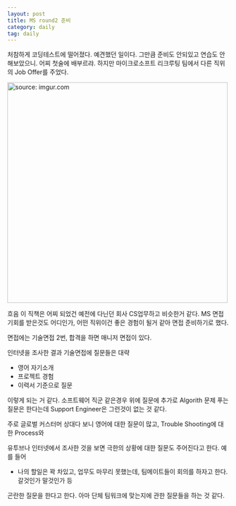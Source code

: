 ```yaml
---
layout: post
title: MS round2 준비
category: daily
tag: daily
---
```


처참하게 코딩테스트에 떨어졌다. 예견했던 일이다. 그만큼 준비도 안되있고 연습도 안해보았으니. 어찌 첫술에 배부르랴. 하지만 마이크로소프트 리크루팅 팀에서 다른 직위의 Job Offer를 주었다.

<a href="https://postimg.cc/Yh3xm6bP"><img src="https://i.postimg.cc/13x72M6y/Capture.jpg" width="500px" title="source: imgur.com" /><a>

흐음 이 직책은 어찌 되었건 예전에 다닌던 회사 CS업무하고 비슷한거 같다.
MS 면접 기회를 받은것도 어디인가, 어떤 직위이건 좋은 경험이 될거 같아 면접 준비하기로 했다.

면접에는 기술면접 2번, 합격을 하면 매니저 면접이 있다.

인터넷을 조사한 결과 기술면접에 질문들은 대략
- 영어 자기소개
- 프로젝트 경험
- 이력서 기준으로 질문

이렇게 되는 거 같다. 소프트웨어 직군 같은경우 위에 질문에 추가로 Algorith 문제 푸는 질문은 한다는데 Support Engineer은 그런것이 없는 것 같다.

주로 글로벌 커스터머 상대다 보니 영어에 대한 질문이 많고, Trouble Shooting에 대한 Process와

유투브나 인터넷에서 조사한 것을 보면
극한의 상황에 대한 질문도 주어진다고 한다.
예를 들어

- 나의 할일은 꽉 차있고, 업무도 마무리 못했는데, 팀메이트들이 회의를 하자고 한다. 갈것인가 말것인가 등

곤란한 질문을 한다고 한다. 아마 단체 팀워크에 맞는지에 관한 질문들을 하는 것 같다.
